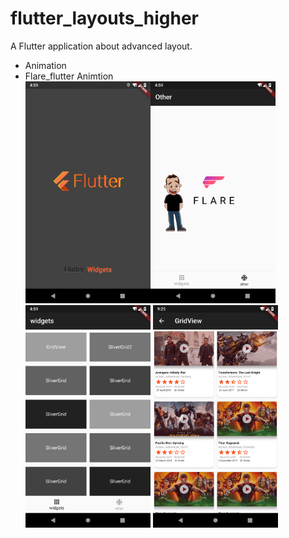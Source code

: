 # flutter_layouts_higher

A  Flutter application about advanced layout.

- Animation
- Flare_flutter Animtion   
<img src="./screen_shot/welcome_screen.png" width="200"><img src="./screen_shot/flare_animation.png" width="200"><img src="./screen_shot/widget_screen.png" width="200"> <img src="./screen_shot/grid_view_screen.png" width="200">

